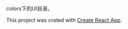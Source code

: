 colors下的UI目录。

This project was crated with [Create React App](https://github.com/facebook/create-react-app).